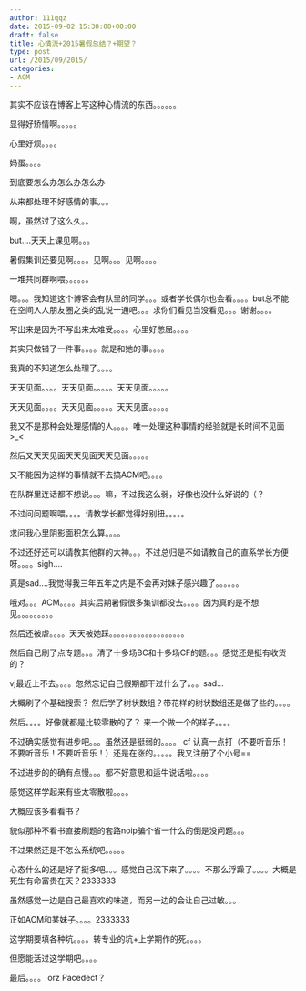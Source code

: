 ```yaml
---
author: 111qqz
date: 2015-09-02 15:30:00+00:00
draft: false
title: 心情流+2015暑假总结？+期望？
type: post
url: /2015/09/2015/
categories:
- ACM
---
```


其实不应该在博客上写这种心情流的东西。。。。。。




显得好矫情啊。。。。。




心里好烦。。。。




妈蛋。。。。




到底要怎么办怎么办怎么办




从来都处理不好感情的事。。。




啊，虽然过了这么久。。




but....天天上课见啊。。。




暑假集训还要见啊。。。。见啊。。。见啊。。。。




一堆共同群啊喂。。。。。。




嗯。。。我知道这个博客会有队里的同学。。。或者学长偶尔也会看。。。。but总不能在空间人人朋友圈之类的乱说一通吧。。。求你们看见当没看见。。。谢谢。。。。




写出来是因为不写出来太难受。。。。心里好憋屈。。。。




其实只做错了一件事。。。。就是和她的事。。。。




我真的不知道怎么处理了。。。。




天天见面。。。。天天见面。。。。。天天见面。。。。。




天天见面。。。。天天见面。。。。。天天见面。。。。。




我又不是那种会处理感情的人。。。。唯一处理这种事情的经验就是长时间不见面>_<




然后又天天见面天天见面天天见面。。。。。




又不能因为这样的事情就不去搞ACM吧。。。。




在队群里连话都不想说。。。嘛，不过我这么弱，好像也没什么好说的（？




不过问问题啊喂。。。。请教学长都觉得好别扭。。。。。




求问我心里阴影面积怎么算。。。。




不过还好还可以请教其他群的大神。。。不过总归是不如请教自己的直系学长方便呀。。。。sigh....




真是sad....我觉得我三年五年之内是不会再对妹子感兴趣了。。。。。。







哦对。。。ACM。。。。其实后期暑假很多集训都没去。。。。因为真的是不想见。。。。。。。。。




然后还被虐。。。。天天被她踩。。。。。。。。。。。。。。。。。。。




然后自己刷了点专题。。。清了十多场BC和十多场CF的题。。。感觉还是挺有收货的？




vj最近上不去。。。。忽然忘记自己假期都干过什么了。。。sad...




大概刷了个基础搜索？ 然后学了树状数组？带花样的树状数组还是做了些的。。。。




然后。。。。好像就都是比较零散的了？ 来一个做一个的样子。。。。




不过确实感觉有进步吧。。。虽然还是挺弱的。。。。 cf  认真一点打（不要听音乐！不要听音乐！不要听音乐！）还是在涨的。。。。。我又注册了个小号==




不过进步的的确有点慢。。。都不好意思和适牛说话啦。。。。




感觉这样学起来有些太零散啦。。。。




大概应该多看看书？




貌似那种不看书直接刷题的套路noip骗个省一什么的倒是没问题。。。




不过果然还是不怎么系统吧。。。。。




心态什么的还是好了挺多吧。。。感觉自己沉下来了。。。。不那么浮躁了。。。。大概是死生有命富贵在天？2333333




虽然感觉一边是自己最喜欢的味道，而另一边的会让自己过敏。。。




正如ACM和某妹子。。。。2333333







这学期要填各种坑。。。。转专业的坑+上学期作的死。。。。




但愿能活过这学期吧。。。。







最后。。。。 orz Pacedect？



